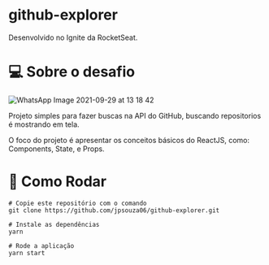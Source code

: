 # github-explorer

Desenvolvido no Ignite da RocketSeat.

# 💻 Sobre o desafio

![WhatsApp Image 2021-09-29 at 13 18 42](https://user-images.githubusercontent.com/54922299/135309536-ed8e26e0-dc89-4471-9ccd-0c82eaae49eb.jpeg)

Projeto simples para fazer buscas na API do GitHub, buscando repositorios é mostrando em tela.

O foco do projeto é apresentar os conceitos básicos do ReactJS, como:
Components, State, e Props.


# 🔧 Como Rodar
```
# Copie este repositório com o comando
git clone https://github.com/jpsouza06/github-explorer.git

# Instale as dependências
yarn 

# Rode a aplicação
yarn start

```
